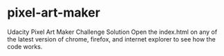 # pixel-art-maker
Udacity Pixel Art Maker Challenge Solution
Open the index.html on any of the latest version of chrome, firefox, and internet explorer to see how the code works.
